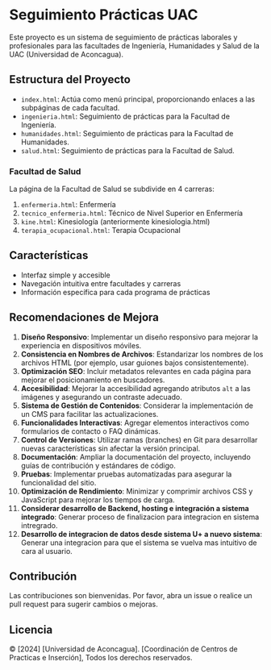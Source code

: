 # Seguimiento Prácticas UAC

Este proyecto es un sistema de seguimiento de prácticas laborales y profesionales para las facultades de Ingeniería, Humanidades y Salud de la UAC (Universidad de Aconcagua).

## Estructura del Proyecto

- `index.html`: Actúa como menú principal, proporcionando enlaces a las subpáginas de cada facultad.
- `ingenieria.html`: Seguimiento de prácticas para la Facultad de Ingeniería.
- `humanidades.html`: Seguimiento de prácticas para la Facultad de Humanidades.
- `salud.html`: Seguimiento de prácticas para la Facultad de Salud.

### Facultad de Salud

La página de la Facultad de Salud se subdivide en 4 carreras:

1. `enfermeria.html`: Enfermería
2. `tecnico_enfermeria.html`: Técnico de Nivel Superior en Enfermería
3. `kine.html`: Kinesiología (anteriormente kinesiologia.html)
4. `terapia_ocupacional.html`: Terapia Ocupacional

## Características

- Interfaz simple y accesible
- Navegación intuitiva entre facultades y carreras
- Información específica para cada programa de prácticas

## Recomendaciones de Mejora

1. **Diseño Responsivo**: Implementar un diseño responsivo para mejorar la experiencia en dispositivos móviles.
2. **Consistencia en Nombres de Archivos**: Estandarizar los nombres de los archivos HTML (por ejemplo, usar guiones bajos consistentemente).
3. **Optimización SEO**: Incluir metadatos relevantes en cada página para mejorar el posicionamiento en buscadores.
4. **Accesibilidad**: Mejorar la accesibilidad agregando atributos `alt` a las imágenes y asegurando un contraste adecuado.
5. **Sistema de Gestión de Contenidos**: Considerar la implementación de un CMS para facilitar las actualizaciones.
6. **Funcionalidades Interactivas**: Agregar elementos interactivos como formularios de contacto o FAQ dinámicas.
7. **Control de Versiones**: Utilizar ramas (branches) en Git para desarrollar nuevas características sin afectar la versión principal.
8. **Documentación**: Ampliar la documentación del proyecto, incluyendo guías de contribución y estándares de código.
9. **Pruebas**: Implementar pruebas automatizadas para asegurar la funcionalidad del sitio.
10. **Optimización de Rendimiento**: Minimizar y comprimir archivos CSS y JavaScript para mejorar los tiempos de carga.
11. **Considerar desarrollo de Backend, hosting e integración a sistema integrado**: Generar proceso de finalizacion para integracion en sistema intregrado.
12. **Desarrollo de integracion de datos desde sistema U+ a nuevo sistema**: Generar una integracion para que el sistema se vuelva mas intuitivo de cara al usuario.

## Contribución

Las contribuciones son bienvenidas. Por favor, abra un issue o realice un pull request para sugerir cambios o mejoras.

## Licencia

© [2024] [Universidad de Aconcagua]. [Coordinación de Centros de Practicas e Inserción], Todos los derechos reservados.
